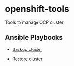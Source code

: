 # openshift-tools

Tools to manage OCP cluster

## Ansible Playbooks

* [Backup cluster](https://github.com/bmangoen/openshift-tools/tree/master/ansible#backup)

* [Restore cluster](https://github.com/bmangoen/openshift-tools/tree/master/ansible#restore)
